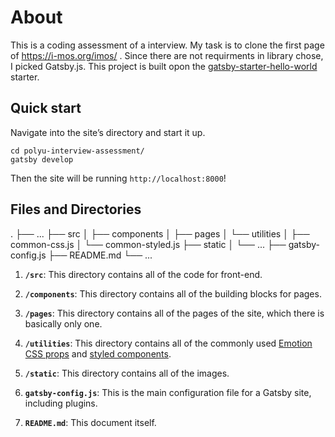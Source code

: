 # About
This is a coding assessment of a interview. My task is to clone the first page of https://i-mos.org/imos/ . Since there are not requirments in library chose, I picked Gatsby.js. This project is built opon the <a href="https://github.com/gatsbyjs/gatsby-starter-hello-world" target="_blank">gatsby-starter-hello-world</a> starter.

## Quick start
Navigate into the site’s directory and start it up.

```shell
cd polyu-interview-assessment/
gatsby develop
```

Then the site will be running `http://localhost:8000`!

## Files and Directories

  .
  ├── ...
  ├── src
  │   ├── components
  │   ├── pages
  │   └── utilities
  │       ├── common-css.js
  │       └── common-styled.js
  ├── static
  │   └── ...
  ├── gatsby-config.js
  ├── README.md
  └── ...

1.  **`/src`**: This directory contains all of the code for front-end.

2.  **`/components`**: This directory contains all of the building blocks for pages.

3.  **`/pages`**: This directory contains all of the pages of the site, which there is basically only one.

4.  **`/utilities`**: This directory contains all of the commonly used <a href="https://emotion.sh/docs/introduction" target="_blank">Emotion</a> <a href="https://emotion.sh/docs/introduction" target="_blank">CSS props</a> and <a href="https://emotion.sh/docs/introduction" target="_blank">styled components</a>.

5.  **`/static`**: This directory contains all of the images.

6.  **`gatsby-config.js`**: This is the main configuration file for a Gatsby site, including plugins.

7.  **`README.md`**: This document itself.
